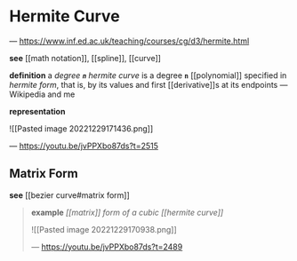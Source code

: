 # Hermite Curve

&mdash; <https://www.inf.ed.ac.uk/teaching/courses/cg/d3/hermite.html>

**see** [[math notation]], [[spline]], [[curve]]

**definition** a _degree **`n`** hermite curve_ is a degree **`n`** [[polynomial]] specified in _hermite form_, that is, by its values and first [[derivative]]s at its endpoints &mdash; Wikipedia and me

**representation**

![[Pasted image 20221229171436.png]]

&mdash; <https://youtu.be/jvPPXbo87ds?t=2515>

## Matrix Form

**see** [[bezier curve#matrix form]]

> **example** _[[matrix]] form of a cubic [[hermite curve]]_
>
> ![[Pasted image 20221229170938.png]]
>
> &mdash; <https://youtu.be/jvPPXbo87ds?t=2489>
